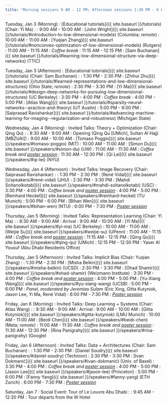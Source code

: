 ```yaml
---
title: "Morning sessions 9 AM - 12 PM; Afternoon sessions 1:30 PM - 6 PM"
---
```


Tuesday, Jan 3 (Morning)
: [Educational tutorials]({{ site.baseurl }}/tutorials) (Chair: Yi Ma)
   : 
: 9:00 AM - 10:00 AM
   : [John Wright]({{ site.baseurl }}/tutorials/#introduction-to-low-dimensional-models) (Columbia; *remote*)
: 10:00 AM - 11:00 AM
   : [Yuqian Zhang]({{ site.baseurl }}/tutorials/#nonconvex-optimization-of-low-dimensional-models) (Rutgers)
: 11:00 AM - 11:15 AM
   : *Coffee break*
: 11:15 AM - 12:15 PM
   : [Sam Buchanan]({{ site.baseurl }}/tutorials/#learning-low-dimensional-structure-via-deep-networks) (TTIC)


Tuesday, Jan 3 (Afternoon) 
: [Educational tutorials]({{ site.baseurl }}/tutorials) (Chair: Sam Buchanan)
   : 
: 1:30 PM - 2:30 PM
   : [Zhihui Zhu]({{ site.baseurl }}/tutorials/#learned-representations-and-low-dimensional-structures) (Ohio State; *remote*)
: 2:30 PM - 3:30 PM
   : [Yi Ma]({{ site.baseurl }}/tutorials/#design-deep-networks-for-pursuing-low-dimensional-structures) (UC Berkeley)
: 3:30 PM - 4:00 PM
   : *Coffee break*
: 4:00 PM - 5:00 PM
   : [Atlas Wang]({{ site.baseurl }}/tutorials/#sparsity-neural-networks--practice-and-theory) (UT Austin)
: 5:00 PM - 6:00 PM
   : [Saiprasad Ravishankar]({{ site.baseurl }}/tutorials/#advancing-machine-learning-for-imaging--regularization-and-robustness) (Michigan State)

Wednesday, Jan 4 (Morning)
: Invited Talks: Theory + Optimization (Chair: Qing Qu)
   : 
: 8:30 AM - 9:00 AM
   : Opening (Qing Qu [UMich], Sultan Al Hajji [MBZUAI])
: 9:00 AM - 10:00 AM
   : [Tomaso Poggio]({{ site.baseurl }}/speakers/#tomaso-poggio) (MIT)
: 10:00 AM - 11:00 AM
   : [Simon Du]({{ site.baseurl }}/speakers/#simon-du) (UW)
: 11:00 AM - 11:30 AM
   : *Coffee break and [poster session]({{site.baseurl}}/posters/#wednesday-january-4th)*
: 11:30 AM - 12:30 PM
   : [Qi Lei]({{ site.baseurl }}/speakers/#qi-lei) (NYU)

Wednesday, Jan 4 (Afternoon)
: Invited Talks: Image Recovery (Chair: Saiprasad Ravishankar)
   : 
: 1:30 PM - 2:30 PM
   : [René Vidal]({{ site.baseurl }}/speakers/#rené-vidal) (JHU)
: 2:30 PM - 3:30 PM
   : [Mahdi Soltanolkotabi]({{ site.baseurl }}/speakers/#mahdi-soltanolkotabi) (USC)
: 3:30 PM - 4:00 PM
   : *Coffee break and [poster session]({{site.baseurl}}/posters/#wednesday-january-4th)*
: 4:00 PM - 5:00 PM
   : [Reinhard Heckel]({{ site.baseurl }}/speakers/#reinhard-heckel) (TU Munich)
: 5:00 PM - 6:00 PM
   : [Bihan Wen]({{ site.baseurl }}/speakers/#bihan-wen) (NTU)
: 6:00 PM - 7:30 PM
   : *[Poster session]({{site.baseurl}}/posters/#wednesday-january-4th)*

Thursday, Jan 5 (Morning)
: Invited Talks: Representation Learning (Chair: Yi Ma)
   : 
: 8:30 AM - 9:00 AM
   : Arrival
: 9:00 AM - 10:00 AM
   : [Yi Ma]({{ site.baseurl }}/speakers/#yi-ma) (UC Berkeley)
: 10:00 AM - 11:00 AM
   : [Weijie Su]({{ site.baseurl }}/speakers/#weijie-su) (UPenn)
: 11:00 AM - 11:15 AM
   : *Coffee break and [poster session]({{site.baseurl}}/posters/#thursday-january-5th)*
: 11:15 AM - 12:15 PM
   : [Qing Qu]({{ site.baseurl }}/speakers/#qing-qu) (UMich)
: 12:15 PM - 12:30 PM
   : Yaser Al Yousuf (Abu Dhabi Residents Office)

Thursday, Jan 5 (Afternoon)
: Invited Talks: Implicit Bias (Chair: Yuqian Zhang)
   : 
: 1:30 PM - 2:30 PM
   : [Misha Belkin]({{ site.baseurl }}/speakers/#misha-belkin) (UCSD)
: 2:30 PM - 3:30 PM
   : [Ohad Shamir]({{ site.baseurl }}/speakers/#ohad-shamir) (Weizmann Institute)
: 3:30 PM - 4:00 PM
   : *Coffee break and [poster session]({{site.baseurl}}/posters/#thursday-january-5th)*
: 4:00 PM - 5:00 PM
   : [Yu-Xiang Wang]({{ site.baseurl }}/speakers/#yu-xiang-wang) (UCSB)
: 5:00 PM - 6:00 PM
   : *Panel, moderated by Jeremias Sulam* (Eric Xing, Gitta Kutyniok, Jason Lee, Yi Ma, René Vidal)
: 6:00 PM - 7:30 PM
   : *[Poster session]({{site.baseurl}}/posters/#thursday-january-5th)*

Friday, Jan 6 (Morning)
: Invited Talks: Deep Learning + Systems (Chair: Atlas Wang)
   : 
: 8:30 AM - 9:00 AM
   : Arrival
: 9:00 AM - 10:00 AM
   : [Gitta Kutyniok]({{ site.baseurl }}/speakers/#gitta-kutyniok) (LMU Munich)
: 10:00 AM - 11:00 AM
   : [Beidi Chen]({{ site.baseurl }}/speakers/#beidi-chen) (Meta; *remote*)
: 11:00 AM - 11:30 AM
   : *Coffee break and [poster session]({{site.baseurl}}/posters/#friday-january-6th)*
: 11:30 AM - 12:30 PM
   : [Rina Panigrahy]({{ site.baseurl }}/speakers/#rina-panigrahy) (Google)

Friday, Jan 6 (Afternoon)
: Invited Talks: Data + Architectures (Chair: Sam Buchanan)
   : 
: 1:30 PM - 2:30 PM
   : [Daniel Soudry]({{ site.baseurl }}/speakers/#daniel-soudry) (Technion)
: 2:30 PM - 3:30 PM
   : [Ivan Dokmanić]({{ site.baseurl }}/speakers/#ivan-dokmanić) (Univ. of Basel)
: 3:30 PM - 4:00 PM
   : *Coffee break and [poster session]({{site.baseurl}}/posters/#friday-january-6th)*
: 4:00 PM - 5:00 PM
   : [Jason Lee]({{ site.baseurl }}/speakers/#jason-lee) (Princeton)
: 5:00 PM - 6:00 PM
   : [Fanny Yang]({{ site.baseurl }}/speakers/#fanny-yang) (ETH Zurich)
: 6:00 PM - 7:30 PM
   : *[Poster session]({{site.baseurl}}/posters/#friday-january-6th)*


Saturday, Jan 7
: Social Event: Tour of Le Louvre Abu Dhabi
   : 
: 9:45 AM - 12:30 PM
   : Tour departs from the W Hotel


